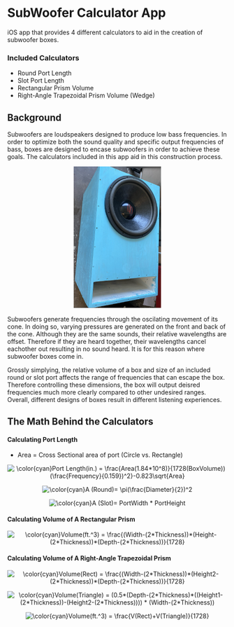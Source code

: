 # SubWoofer Calculator App

iOS app that provides 4 different calculators to aid in the creation of subwoofer boxes. <br />

### Included Calculators

- Round Port Length
- Slot Port Length
- Rectangular Prism Volume
- Right-Angle Trapezoidal Prism Volume (Wedge)

## Background

Subwoofers are loudspeakers designed to produce low bass frequencies. In order to optimize both the sound quality and specific output frequencies of bass, boxes are designed to encase subwoofers in order to achieve these goals. The calculators included in this app aid in this construction process.

<p align="center">
  <img src="example_box.png" width="200" class="center" />
</p>

Subwoofers generate frequencies through the oscilating movement of its cone. In doing so, varying pressures are generated on the front and back of the cone. Although they are the same sounds, their relative wavelengths are offset. Therefore if they are heard together, their wavelengths cancel eachother out resulting in no sound heard. It is for this reason where subwoofer boxes come in.

Grossly simplying, the relative volume of a box and size of an included round or slot port affects the range of frequencies that can escape the box. Therefore controlling these dimensions, the box will output deisred frequencies much more clearly compared to other undesired ranges. Overall, different designs of boxes result in different listening experiences. 

## The Math Behind the Calculators

#### Calculating Port Length

- Area = Cross Sectional area of port (Circle vs. Rectangle)

<p align="center">
  <img src="https://latex.codecogs.com/svg.latex?\color{cyan}Port&space;Length(in.)&space;=&space;\frac{Area(1.84*10^8)}{1728(BoxVolume))(\frac{Frequency}{0.159})^2}-0.823\sqrt{Area}" title="\color{cyan}Port Length(in.) = \frac{Area(1.84*10^8)}{1728(BoxVolume))(\frac{Frequency}{0.159})^2}-0.823\sqrt{Area}" />
</p>
<p align="center">
  <img src="https://latex.codecogs.com/svg.latex?\color{cyan}A&space;(Round)=&space;\pi(\frac{Diameter}{2})^2" title="\color{cyan}A (Round)= \pi(\frac{Diameter}{2})^2" />
</p>
<p align="center">
  <img src="https://latex.codecogs.com/svg.latex?\color{cyan}A&space;(Slot)=&space;PortWidth&space;*&space;PortHeight" title="\color{cyan}A (Slot)= PortWidth * PortHeight" />
</p>

#### Calculating Volume of A Rectangular Prism

<p align="center">
  <img src="https://latex.codecogs.com/svg.latex?\color{cyan}Volume(ft.^3)&space;=&space;\frac{(Width-(2*Thickness))*(Height-(2*Thickness))*(Depth-(2*Thickness))}{1728}" title="\color{cyan}Volume(ft.^3) = \frac{(Width-(2*Thickness))*(Height-(2*Thickness))*(Depth-(2*Thickness))}{1728}" />
</p>

#### Calculating Volume of A Right-Angle Trapezoidal Prism

<p align="center">
  <img src="https://latex.codecogs.com/svg.latex?\color{cyan}Volume(Rect)&space;=&space;\frac{(Width-(2*Thickness))*(Height2-(2*Thickness))*(Depth-(2*Thickness))}{1728}" title="\color{cyan}Volume(Rect) = \frac{(Width-(2*Thickness))*(Height2-(2*Thickness))*(Depth-(2*Thickness))}{1728}" />
</p>

<p align="center">
  <img src="https://latex.codecogs.com/svg.latex?\color{cyan}Volume(Triangle)&space;=&space;(0.5*(Depth-(2*Thickness)*((Height1-(2*Thickness))-(Height2-(2*Thickness))))&space;*&space;(Width-(2*Thickness))" title="\color{cyan}Volume(Triangle) = (0.5*(Depth-(2*Thickness)*((Height1-(2*Thickness))-(Height2-(2*Thickness)))) * (Width-(2*Thickness))" />
</p>

<p align="center">
  <img src="https://latex.codecogs.com/svg.latex?\color{cyan}Volume(ft.^3)&space;=&space;\frac{V(Rect)&plus;V(Triangle)}{1728}" title="\color{cyan}Volume(ft.^3) = \frac{V(Rect)+V(Triangle)}{1728}" />
</p>
